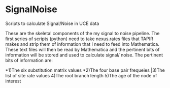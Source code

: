 # SignalNoise
Scripts to calculate Signal/Noise in UCE data


These are the skeletal components of the my signal to noise pipeline. The first series of scripts (python) need to take nexus.rates files that TAPIR makes and strip them of information that I need to feed into Mathematica. These text files will then be read by Mathematica and the pertinent bits of information will be stored and used to calculate signal/ noise. The pertinent bits of information are:

*1)The six substitution matrix values
*2)The four base pair frequeies
|3)The list of site rate values
4)The root branch length
5)The age of the node of interest
